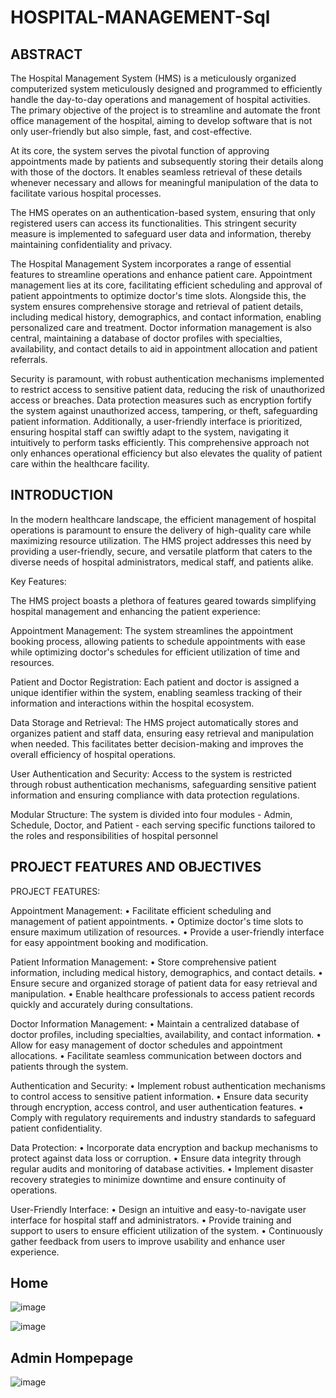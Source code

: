 # HOSPITAL-MANAGEMENT-Sql
## ABSTRACT 
 
 
The Hospital Management System (HMS) is a meticulously organized computerized system 
meticulously designed and programmed to efficiently handle the day-to-day operations and 
management of hospital activities. The primary objective of the project is to streamline and 
automate the front office management of the hospital, aiming to develop software that is not 
only user-friendly but also simple, fast, and cost-effective. 
 
At its core, the system serves the pivotal function of approving appointments made by 
patients and subsequently storing their details along with those of the doctors. It enables 
seamless retrieval of these details whenever necessary and allows for meaningful manipulation 
of the data to facilitate various hospital processes. 
 
The HMS operates on an authentication-based system, ensuring that only registered users 
can access its functionalities. This stringent security measure is implemented to safeguard user 
data and information, thereby maintaining confidentiality and privacy. 
 
 
The Hospital Management System incorporates a range of essential features to streamline 
operations and enhance patient care. Appointment management lies at its core, facilitating 
efficient scheduling and approval of patient appointments to optimize doctor's time slots. 
Alongside this, the system ensures comprehensive storage and retrieval of patient details, 
including medical history, demographics, and contact information, enabling personalized care 
and treatment. Doctor information management is also central, maintaining a database of doctor 
profiles with specialties, availability, and contact details to aid in appointment allocation and 
patient referrals. 
 
Security is paramount, with robust authentication mechanisms implemented to restrict 
access to sensitive patient data, reducing the risk of unauthorized access or breaches. Data 
protection measures such as encryption fortify the system against unauthorized access, 
tampering, or theft, safeguarding patient information. Additionally, a user-friendly interface is 
prioritized, ensuring hospital staff can swiftly adapt to the system, navigating it intuitively to 
perform tasks efficiently. This comprehensive approach not only enhances operational efficiency 
but also elevates the quality of patient care within the healthcare facility.  
## INTRODUCTION 
 
In the modern healthcare landscape, the efficient management of hospital operations is 
paramount to ensure the delivery of high-quality care while maximizing resource utilization. 
The HMS project addresses this need by providing a user-friendly, secure, and versatile 
platform that caters to the diverse needs of hospital administrators, medical staff, and 
patients alike. 
 
Key Features: 
 
The HMS project boasts a plethora of features geared towards simplifying hospital 
management and enhancing the patient experience: 
 
Appointment Management: The system streamlines the appointment booking process, 
allowing patients to schedule appointments with ease while optimizing doctor's schedules for 
efficient utilization of time and resources. 
 
Patient and Doctor Registration: Each patient and doctor is assigned a unique identifier within 
the system, enabling seamless tracking of their information and interactions within the 
hospital ecosystem. 
 
Data Storage and Retrieval: The HMS project automatically stores and organizes patient and 
staff data, ensuring easy retrieval and manipulation when needed. This facilitates better 
decision-making and improves the overall efficiency of hospital operations. 
 
User Authentication and Security: Access to the system is restricted through robust 
authentication mechanisms, safeguarding sensitive patient information and ensuring 
compliance with data protection regulations. 
 
Modular Structure: The system is divided into four modules - Admin, Schedule, Doctor, and 
Patient - each serving specific functions tailored to the roles and responsibilities of hospital 
personnel  

## PROJECT FEATURES AND OBJECTIVES 
PROJECT FEATURES: 
 
Appointment Management: 
• Facilitate efficient scheduling and management of patient appointments. 
• Optimize doctor's time slots to ensure maximum utilization of resources. 
• Provide a user-friendly interface for easy appointment booking and modification. 
 
Patient Information Management: 
• Store comprehensive patient information, including medical history, demographics, 
and contact details. 
• Ensure secure and organized storage of patient data for easy retrieval and 
manipulation. 
• Enable healthcare professionals to access patient records quickly and accurately 
during consultations. 
 
Doctor Information Management: 
• Maintain a centralized database of doctor profiles, including specialties, availability, 
and contact information. 
• Allow for easy management of doctor schedules and appointment allocations. 
• Facilitate seamless communication between doctors and patients through the system. 
 
Authentication and Security: 
• Implement robust authentication mechanisms to control access to sensitive patient 
information. 
• Ensure data security through encryption, access control, and user authentication 
features. 
• Comply with regulatory requirements and industry standards to safeguard patient 
confidentiality. 

Data Protection: 
• Incorporate data encryption and backup mechanisms to protect against data loss or 
corruption. 
• Ensure data integrity through regular audits and monitoring of database activities. 
• Implement disaster recovery strategies to minimize downtime and ensure continuity 
of operations. 
 
User-Friendly Interface: 
• Design an intuitive and easy-to-navigate user interface for hospital staff and 
administrators. 
• Provide training and support to users to ensure efficient utilization of the system. 
• Continuously gather feedback from users to improve usability and enhance user 
experience.

## Home
![image](https://github.com/user-attachments/assets/f1a24e84-337d-4647-9f6c-0ef64720d8ea)

![image](https://github.com/user-attachments/assets/783fbd2f-cec7-4d2a-93a8-ca6245cd7761)
## Admin Hompepage
![image](https://github.com/user-attachments/assets/fcc03eda-54e3-41a3-8050-c63a92d129b7)



